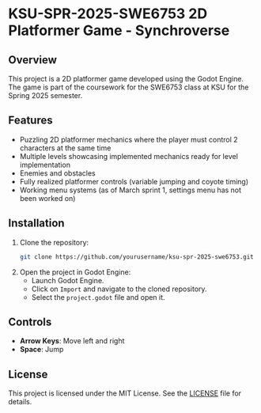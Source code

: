 # KSU-SPR-2025-SWE6753 2D Platformer Game - Synchroverse

## Overview
This project is a 2D platformer game developed using the Godot Engine. The game is part of the coursework for the SWE6753 class at KSU for the Spring 2025 semester.

## Features
- Puzzling 2D platformer mechanics where the player must control 2 characters at the same time
- Multiple levels showcasing implemented mechanics ready for level implementation
- Enemies and obstacles
- Fully realized platformer controls (variable jumping and coyote timing)
- Working menu systems (as of March sprint 1, settings menu has not been worked on)

## Installation
1. Clone the repository:
    ```sh
    git clone https://github.com/yourusername/ksu-spr-2025-swe6753.git
    ```
2. Open the project in Godot Engine:
    - Launch Godot Engine.
    - Click on `Import` and navigate to the cloned repository.
    - Select the `project.godot` file and open it.

## Controls
- **Arrow Keys**: Move left and right
- **Space**: Jump

## License
This project is licensed under the MIT License. See the [LICENSE](LICENSE) file for details.


